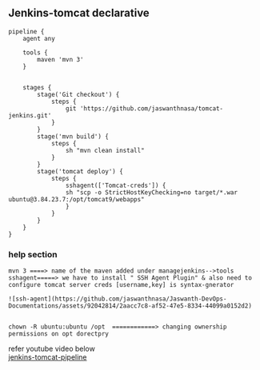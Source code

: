 
## Jenkins-tomcat declarative


```
pipeline {
    agent any
    
    tools {
        maven 'mvn 3'
    }
    

    stages {
        stage('Git checkout') {
            steps {
                git 'https://github.com/jaswanthnasa/tomcat-jenkins.git'
            }
        }
        stage('mvn build') {
            steps {
                sh "mvn clean install"
            }
        }
        stage('tomcat deploy') {
            steps {
                sshagent(['Tomcat-creds']) {
                sh "scp -o StrictHostKeyChecking=no target/*.war ubuntu@3.84.23.7:/opt/tomcat9/webapps"
                }
            }
        }
    }
}

```

### help section
```
mvn 3 ====> name of the maven added under managejenkins-->tools
sshagent=====> we have to install " SSH Agent Plugin" & also need to configure tomcat server creds [username,key] is syntax-gnerator

![ssh-agent](https://github.com/jaswanthnasa/Jaswanth-DevOps-Documentations/assets/92042814/2aacc7c8-af52-47e5-8334-44099a0152d2)


chown -R ubuntu:ubuntu /opt  ============> changing ownership permissions on opt dorectpry

```
refer youtube video below  <br/> 
[jenkins-tomcat-pipeline](https://www.youtube.com/watch?v=G_UCeeb5EPc&t=519s)



